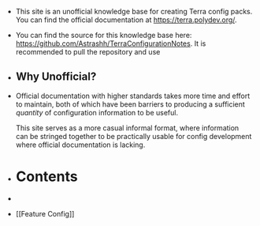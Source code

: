 - This site is an unofficial knowledge base for creating Terra config packs. You can find the official documentation at https://terra.polydev.org/.
- You can find the source for this knowledge base here: https://github.com/Astrashh/TerraConfigurationNotes. It is recommended to pull the repository and use
- ## Why Unofficial?
- Official documentation with higher standards takes more time and effort to maintain, both of which have been barriers to producing a sufficient *quantity* of configuration information to be useful.
  
  This site serves as a more casual informal format, where information can be stringed together to be practically usable for config development where official documentation is lacking.
- # Contents
-
- [[Feature Config]]